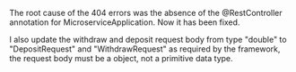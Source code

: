 The root cause of the 404 errors was the absence of the @RestController annotation for MicroserviceApplication. Now it has been fixed.

I also update the withdraw and deposit request body from type "double" to "DepositRequest" and "WithdrawRequest" as required by the framework, the request body must be a object, not a primitive data type.
